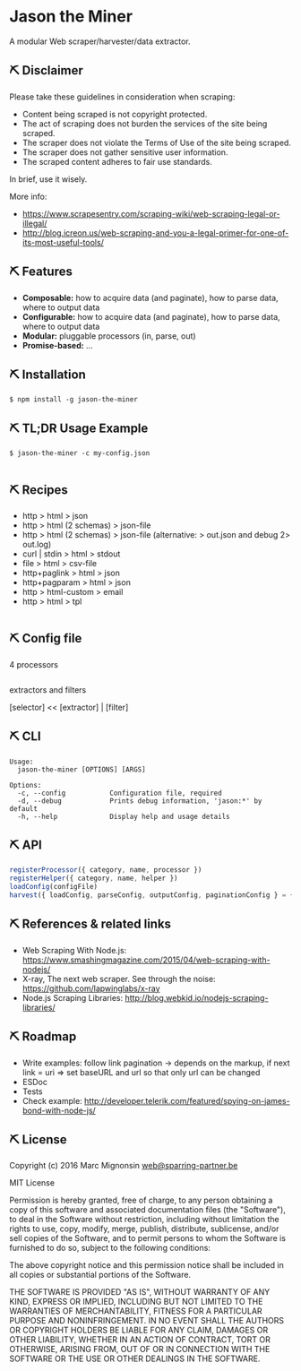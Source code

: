 # Jason the Miner


A modular Web scraper/harvester/data extractor.

## ⛏ Disclaimer

Please take these guidelines in consideration when scraping:

- Content being scraped is not copyright protected.
- The act of scraping does not burden the services of the site being scraped.
- The scraper does not violate the Terms of Use of the site being scraped.
- The scraper does not gather sensitive user information.
- The scraped content adheres to fair use standards.

In brief, use it wisely.

More info:

- https://www.scrapesentry.com/scraping-wiki/web-scraping-legal-or-illegal/
- http://blog.icreon.us/web-scraping-and-you-a-legal-primer-for-one-of-its-most-useful-tools/

## ⛏ Features

- **Composable:** how to acquire data (and paginate), how to parse data, where to output data
- **Configurable:** how to acquire data (and paginate), how to parse data, where to output data
- **Modular:** pluggable processors (in, parse, out)
- **Promise-based:** ...

## ⛏ Installation

```shell
$ npm install -g jason-the-miner
```

## ⛏ TL;DR Usage Example

```shell
$ jason-the-miner -c my-config.json
```

```json
```

## ⛏ Recipes

- http > html > json
- http > html (2 schemas) > json-file
- http > html (2 schemas) > json-file (alternative: > out.json and debug 2> out.log)
- curl | stdin > html > stdout
- file > html > csv-file
- http+paglink > html > json
- http+pagparam > html > json
- http > html-custom > email
- http > html > tpl

```json
```

## ⛏ Config file

4 processors

```json
```

extractors and filters

[selector] << [extractor] | [filter]

## ⛏ CLI

```shell
Usage:
  jason-the-miner [OPTIONS] [ARGS]

Options:
  -c, --config           Configuration file, required
  -d, --debug            Prints debug information, 'jason:*' by default
  -h, --help             Display help and usage details
```

## ⛏ API

```js
registerProcessor({ category, name, processor })
registerHelper({ category, name, helper })
loadConfig(configFile)
harvest({ loadConfig, parseConfig, outputConfig, paginationConfig } = {})
```

## ⛏ References & related links

- Web Scraping With Node.js: https://www.smashingmagazine.com/2015/04/web-scraping-with-nodejs/
- X-ray, The next web scraper. See through the <html> noise: https://github.com/lapwinglabs/x-ray
- Node.js Scraping Libraries: http://blog.webkid.io/nodejs-scraping-libraries/

## ⛏ Roadmap

- Write examples:
follow link pagination -> depends on the markup, if next link = uri => set baseURL and url so that only url can be changed
- ESDoc
- Tests
- Check example: http://developer.telerik.com/featured/spying-on-james-bond-with-node-js/

## ⛏ License

Copyright (c) 2016 Marc Mignonsin <web@sparring-partner.be>

MIT License

Permission is hereby granted, free of charge, to any person obtaining
a copy of this software and associated documentation files (the
"Software"), to deal in the Software without restriction, including
without limitation the rights to use, copy, modify, merge, publish,
distribute, sublicense, and/or sell copies of the Software, and to
permit persons to whom the Software is furnished to do so, subject to
the following conditions:

The above copyright notice and this permission notice shall be
included in all copies or substantial portions of the Software.

THE SOFTWARE IS PROVIDED "AS IS", WITHOUT WARRANTY OF ANY KIND,
EXPRESS OR IMPLIED, INCLUDING BUT NOT LIMITED TO THE WARRANTIES OF
MERCHANTABILITY, FITNESS FOR A PARTICULAR PURPOSE AND
NONINFRINGEMENT. IN NO EVENT SHALL THE AUTHORS OR COPYRIGHT HOLDERS BE
LIABLE FOR ANY CLAIM, DAMAGES OR OTHER LIABILITY, WHETHER IN AN ACTION
OF CONTRACT, TORT OR OTHERWISE, ARISING FROM, OUT OF OR IN CONNECTION
WITH THE SOFTWARE OR THE USE OR OTHER DEALINGS IN THE SOFTWARE.
